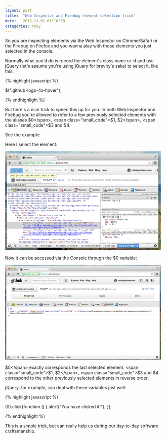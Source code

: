 ```yaml
---
layout: post
title:  "Web Inspector and Firebug element selection trick"
date:   2012-11-01 01:10:38
categories: ruby
---
```


<span class="drops">S</span>o you are inspecting elements via the Web Inspector on Chrome/Safari or the Firebug on Firefox and you wanna play with those elements you just selected in the console.

Normally what you'd do is record the element's class name or id and use jQuery (let's assume you're using jQuery for brevity's sake) to select it, like this:

{% highlight javascript %}

$(".github-logo-4x-hover");

{% endhighlight %}

But here's a nice trick to speed this up for you. In both Web Inspector and Firebug you're allowed to refer to a few previously selected elements with the aliases <span class="small_code">$0</span>, <span class="small_code">$1</span>, <span class="small_code">$2</span>, <span class="small_code">$3</span> and <span class="small_code">$4</span>.

See the example:

Here I select the element:

[![Selecting an element on the Web Inspector](/images/inspector-firebug/element_selection.png "Selecting an element on the Web Inspector")](http://www.rodrigoalvesvieira.com/images/inspector-firebug/element_selection.png)

Now it can be accessed via the Console through the <span class="small_code">$0</span> variable:

[![Fetching the last selected element on the Web Inspector](/images/inspector-firebug/element_selection1.png "Fetching the last selected element on the Web Inspector")](http://www.rodrigoalvesvieira.com/images/inspector-firebug/element_selection1.png)

<span class="small_code">$0</span> exactly corresponds the last selected element. <span class="small_code">$1</span>, <span class="small_code">$2</span>, <span class="small_code">$3</span> and <span class="small_code">$4</span> correspond to the other previously selected elements in reverse order.

jQuery, for example, can deal with these variables just well:

{% highlight javascript %}

$($0).click(function () {
    alert("You have clicked it!");
});

{% endhighlight %}

This is a simple trick, but can really help us during our day-to-day software craftsmanship.
